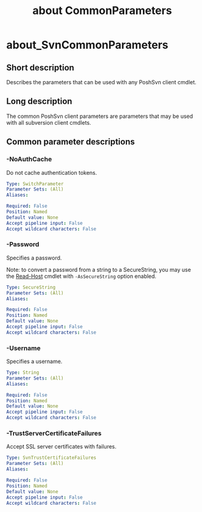 ﻿---
description: Describes the parameters that can be used with any PoshSvn client cmdlet.
Locale: en-US
online version: https://www.poshsvn.com/docs/about_SvnCommonParameters/
schema: 2.0.0
title: about CommonParameters
---

# about_SvnCommonParameters

## Short description

Describes the parameters that can be used with any PoshSvn client cmdlet.

## Long description

The common PoshSvn client parameters are parameters that may be used with all
subversion client cmdlets.

## Common parameter descriptions

### -NoAuthCache
Do not cache authentication tokens.

```yaml
Type: SwitchParameter
Parameter Sets: (All)
Aliases:

Required: False
Position: Named
Default value: None
Accept pipeline input: False
Accept wildcard characters: False
```

### -Password
Specifies a password.

Note: to convert a password from a string to a SecureString, you may use the
[Read-Host](https://learn.microsoft.com/en-us/powershell/module/microsoft.powershell.utility/read-host?view=powershell-7.4)
cmdlet with `-AsSecureString` option enabled.

```yaml
Type: SecureString
Parameter Sets: (All)
Aliases:

Required: False
Position: Named
Default value: None
Accept pipeline input: False
Accept wildcard characters: False
```

### -Username
Specifies a username.

```yaml
Type: String
Parameter Sets: (All)
Aliases:

Required: False
Position: Named
Default value: None
Accept pipeline input: False
Accept wildcard characters: False
```

### -TrustServerCertificateFailures
Accept SSL server certificates with failures.

```yaml
Type: SvnTrustCertificateFailures
Parameter Sets: (All)
Aliases:

Required: False
Position: Named
Default value: None
Accept pipeline input: False
Accept wildcard characters: False
```
